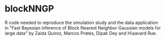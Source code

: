 # blockNNGP

R code needed to reproduce the simulation study and the data application in "Fast Bayesian inference of Block Nearest Neighbor Gaussian models for large data" by Zaida Quiroz, Marcos Prates, Dipak Dey and H\aavard Rue. 

